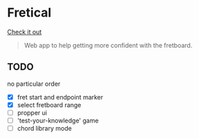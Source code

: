 # Fretical

[Check it out](https://ropfoo.github.io/fretical/)

> Web app to help getting more confident with the fretboard.

## TODO

no particular order

- [x] fret start and endpoint marker
- [x] select fretboard range
- [ ] propper ui
- [ ] 'test-your-knowledge' game
- [ ] chord library mode
